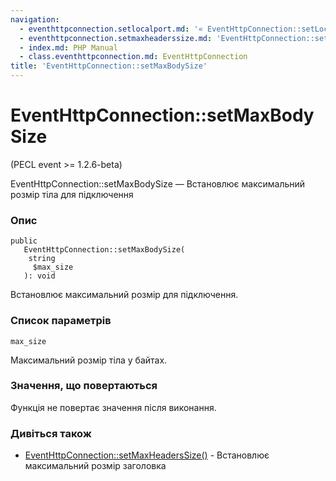 ```yaml
---
navigation:
  - eventhttpconnection.setlocalport.md: '« EventHttpConnection::setLocalPort'
  - eventhttpconnection.setmaxheaderssize.md: 'EventHttpConnection::setMaxHeadersSize »'
  - index.md: PHP Manual
  - class.eventhttpconnection.md: EventHttpConnection
title: 'EventHttpConnection::setMaxBodySize'
---
```

# EventHttpConnection::setMaxBodySize

(PECL event >= 1.2.6-beta)

EventHttpConnection::setMaxBodySize — Встановлює максимальний розмір тіла для підключення

### Опис

```methodsynopsis
public
   EventHttpConnection::setMaxBodySize(
    string
     $max_size
   ): void
```

Встановлює максимальний розмір для підключення.

### Список параметрів

`max_size`

Максимальний розмір тіла у байтах.

### Значення, що повертаються

Функція не повертає значення після виконання.

### Дивіться також

-   [EventHttpConnection::setMaxHeadersSize()](eventhttpconnection.setmaxheaderssize.md) - Встановлює максимальний розмір заголовка
